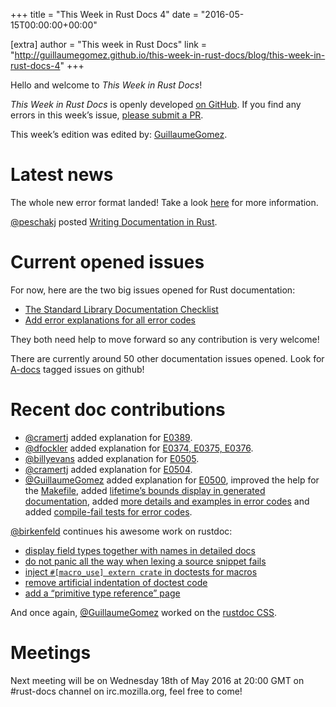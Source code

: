 +++
title = "This Week in Rust Docs 4"
date = "2016-05-15T00:00:00+00:00"

[extra]
author = "This week in Rust Docs"
link = "http://guillaumegomez.github.io/this-week-in-rust-docs/blog/this-week-in-rust-docs-4"
+++
<p>Hello and welcome to <em>This Week in Rust Docs</em>!</p>

<p><em>This Week in Rust Docs</em> is openly developed <a href="https://github.com/GuillaumeGomez/this-week-in-rust-docs">on GitHub</a>.
If you find any errors in this week’s issue, <a href="https://github.com/GuillaumeGomez/this-week-in-rust-docs/pulls">please submit a PR</a>.</p>

<p>This week’s edition was edited by: <a href="https://github.com/GuillaumeGomez">GuillaumeGomez</a>.</p>

<h1 id="latest-news">Latest news</h1>

<p>The whole new error format landed! Take a look <a href="https://internals.rust-lang.org/t/new-error-format/3438">here</a> for more information.</p>

<p><a href="https://github.com/peschkaj">@peschakj</a> posted <a href="https://facility9.com/2016/05/writing-documentation-in-rust/">Writing Documentation in Rust</a>.</p>

<h1 id="current-opened-issues">Current opened issues</h1>

<p>For now, here are the two big issues opened for Rust documentation:</p>

<ul>
  <li><a href="https://github.com/rust-lang/rust/issues/29329">The Standard Library Documentation Checklist</a></li>
  <li><a href="https://github.com/rust-lang/rust/issues/32777">Add error explanations for all error codes</a></li>
</ul>

<p>They both need help to move forward so any contribution is very welcome!</p>

<p>There are currently around 50 other documentation issues opened. Look for <a href="https://github.com/rust-lang/rust/issues?q=is%3Aopen+is%3Aissue+label%3AA-docs">A-docs</a> tagged issues on github!</p>

<h1 id="recent-doc-contributions">Recent doc contributions</h1>

<ul>
  <li><a href="https://github.com/cramertj">@cramertj</a> added explanation for <a href="https://github.com/rust-lang/rust/pull/33412">E0389</a>.</li>
  <li><a href="https://github.com/dfockler">@dfockler</a> added explanation for <a href="https://github.com/rust-lang/rust/pull/33415">E0374, E0375, E0376</a>.</li>
  <li><a href="https://github.com/billyevans">@billyevans</a> added explanation for <a href="https://github.com/rust-lang/rust/pull/33475">E0505</a>.</li>
  <li><a href="https://github.com/cramertj">@cramertj</a> added explanation for <a href="https://github.com/rust-lang/rust/pull/33386">E0504</a>.</li>
  <li><a href="https://github.com/GuillaumeGomez">@GuillaumeGomez</a> added explanation for <a href="https://github.com/rust-lang/rust/pull/33533">E0500</a>, improved the help for the <a href="https://github.com/rust-lang/rust/pull/33489">Makefile</a>, added <a href="https://github.com/rust-lang/rust/pull/33656">lifetime’s bounds display in generated documentation</a>, added <a href="https://github.com/rust-lang/rust/pull/33584">more details and examples in error codes</a> and added <a href="https://github.com/rust-lang/rust/pull/33585">compile-fail tests for error codes</a>.</li>
</ul>

<p><a href="https://github.com/birkenfeld">@birkenfeld</a> continues his awesome work on rustdoc:</p>

<ul>
  <li><a href="https://github.com/rust-lang/rust/pull/33377">display field types together with names in detailed docs</a></li>
  <li><a href="https://github.com/rust-lang/rust/pull/33510">do not panic all the way when lexing a source snippet fails</a></li>
  <li><a href="https://github.com/rust-lang/rust/pull/33511">inject <code class="highlighter-rouge">#[macro_use] extern crate</code> in doctests for macros</a></li>
  <li><a href="https://github.com/rust-lang/rust/pull/33512">remove artificial indentation of doctest code </a></li>
  <li><a href="https://github.com/rust-lang/rust/pull/33516">add a “primitive type reference” page</a></li>
</ul>

<p>And once again, <a href="https://github.com/GuillaumeGomez">@GuillaumeGomez</a> worked on the <a href="https://github.com/rust-lang/rust/pull/33542">rustdoc CSS</a>.</p>

<h1 id="meetings">Meetings</h1>

<p>Next meeting will be on Wednesday 18th of May 2016 at 20:00 GMT on #rust-docs channel on irc.mozilla.org, feel free to come!</p>
